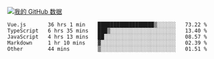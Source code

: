 [![我的 GitHub 数据](https://github-readme-stats.vercel.app/api?username=unbrain&?theme=dark)]()

<!--START_SECTION:waka-->
```text
Vue.js       36 hrs 1 min    ██████████████████▒░░░░░░   73.22 % 
TypeScript   6 hrs 35 mins   ███▒░░░░░░░░░░░░░░░░░░░░░   13.40 % 
JavaScript   4 hrs 13 mins   ██░░░░░░░░░░░░░░░░░░░░░░░   08.57 % 
Markdown     1 hr 10 mins    ▓░░░░░░░░░░░░░░░░░░░░░░░░   02.39 % 
Other        44 mins         ▒░░░░░░░░░░░░░░░░░░░░░░░░   01.51 % 
```
<!--END_SECTION:waka-->
